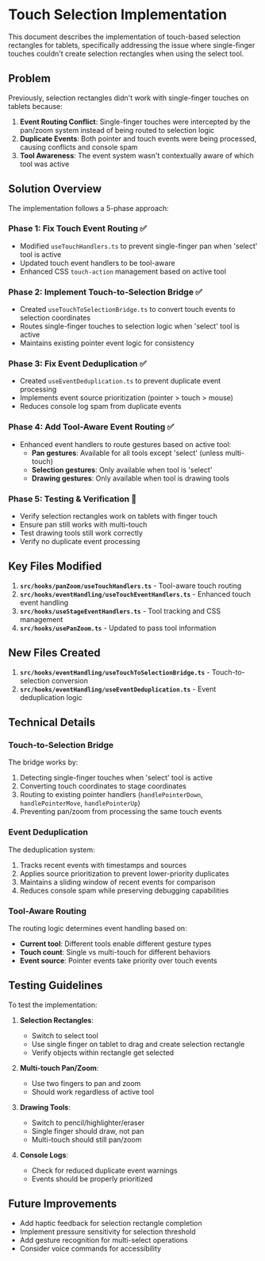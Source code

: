 # Touch Selection Implementation

This document describes the implementation of touch-based selection rectangles for tablets, specifically addressing the issue where single-finger touches couldn't create selection rectangles when using the select tool.

## Problem

Previously, selection rectangles didn't work with single-finger touches on tablets because:

1. **Event Routing Conflict**: Single-finger touches were intercepted by the pan/zoom system instead of being routed to selection logic
2. **Duplicate Events**: Both pointer and touch events were being processed, causing conflicts and console spam
3. **Tool Awareness**: The event system wasn't contextually aware of which tool was active

## Solution Overview

The implementation follows a 5-phase approach:

### Phase 1: Fix Touch Event Routing ✅
- Modified `useTouchHandlers.ts` to prevent single-finger pan when 'select' tool is active
- Updated touch event handlers to be tool-aware
- Enhanced CSS `touch-action` management based on active tool

### Phase 2: Implement Touch-to-Selection Bridge ✅
- Created `useTouchToSelectionBridge.ts` to convert touch events to selection coordinates
- Routes single-finger touches to selection logic when 'select' tool is active
- Maintains existing pointer event logic for consistency

### Phase 3: Fix Event Deduplication ✅
- Created `useEventDeduplication.ts` to prevent duplicate event processing
- Implements event source prioritization (pointer > touch > mouse)
- Reduces console log spam from duplicate events

### Phase 4: Add Tool-Aware Event Routing ✅
- Enhanced event handlers to route gestures based on active tool:
  - **Pan gestures**: Available for all tools except 'select' (unless multi-touch)
  - **Selection gestures**: Only available when tool is 'select'
  - **Drawing gestures**: Only available when tool is drawing tools

### Phase 5: Testing & Verification 🧪
- Verify selection rectangles work on tablets with finger touch
- Ensure pan still works with multi-touch
- Test drawing tools still work correctly
- Verify no duplicate event processing

## Key Files Modified

1. **`src/hooks/panZoom/useTouchHandlers.ts`** - Tool-aware touch routing
2. **`src/hooks/eventHandling/useTouchEventHandlers.ts`** - Enhanced touch event handling
3. **`src/hooks/useStageEventHandlers.ts`** - Tool tracking and CSS management
4. **`src/hooks/usePanZoom.ts`** - Updated to pass tool information

## New Files Created

1. **`src/hooks/eventHandling/useTouchToSelectionBridge.ts`** - Touch-to-selection conversion
2. **`src/hooks/eventHandling/useEventDeduplication.ts`** - Event deduplication logic

## Technical Details

### Touch-to-Selection Bridge

The bridge works by:
1. Detecting single-finger touches when 'select' tool is active
2. Converting touch coordinates to stage coordinates
3. Routing to existing pointer handlers (`handlePointerDown`, `handlePointerMove`, `handlePointerUp`)
4. Preventing pan/zoom from processing the same touch events

### Event Deduplication

The deduplication system:
1. Tracks recent events with timestamps and sources
2. Applies source prioritization to prevent lower-priority duplicates
3. Maintains a sliding window of recent events for comparison
4. Reduces console spam while preserving debugging capabilities

### Tool-Aware Routing

The routing logic determines event handling based on:
- **Current tool**: Different tools enable different gesture types
- **Touch count**: Single vs multi-touch for different behaviors
- **Event source**: Pointer events take priority over touch events

## Testing Guidelines

To test the implementation:

1. **Selection Rectangles**: 
   - Switch to select tool
   - Use single finger on tablet to drag and create selection rectangle
   - Verify objects within rectangle get selected

2. **Multi-touch Pan/Zoom**:
   - Use two fingers to pan and zoom
   - Should work regardless of active tool

3. **Drawing Tools**:
   - Switch to pencil/highlighter/eraser
   - Single finger should draw, not pan
   - Multi-touch should still pan/zoom

4. **Console Logs**:
   - Check for reduced duplicate event warnings
   - Events should be properly prioritized

## Future Improvements

- Add haptic feedback for selection rectangle completion
- Implement pressure sensitivity for selection threshold
- Add gesture recognition for multi-select operations
- Consider voice commands for accessibility